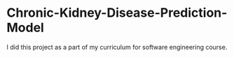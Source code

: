 # Chronic-Kidney-Disease-Prediction-Model
I did this project as a part of my curriculum for software engineering course.
